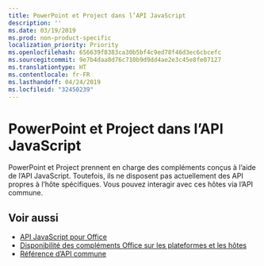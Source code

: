```yaml
---
title: PowerPoint et Project dans l’API JavaScript
description: ''
ms.date: 03/19/2019
ms.prod: non-product-specific
localization_priority: Priority
ms.openlocfilehash: 656639f8383ca30b5bf4c9ed78f46d3ec6cbcefc
ms.sourcegitcommit: 9e7b4daa8d76c710b9d9dd4ae2e3c45e8fe07127
ms.translationtype: HT
ms.contentlocale: fr-FR
ms.lasthandoff: 04/24/2019
ms.locfileid: "32450239"
---
```

# <a name="powerpoint-and-project-in-the-javascript-api"></a>PowerPoint et Project dans l’API JavaScript

PowerPoint et Project prennent en charge des compléments conçus à l’aide de l’API JavaScript. Toutefois, ils ne disposent pas actuellement des API propres à l’hôte spécifiques. Vous pouvez interagir avec ces hôtes via l’API commune. 

## <a name="see-also"></a>Voir aussi

- [API JavaScript pour Office](/office/dev/add-ins/reference/javascript-api-for-office)
- [Disponibilité des compléments Office sur les plateformes et les hôtes](/office/dev/add-ins/overview/office-add-in-availability)
- [Référence d’API commune](/javascript/api/overview/office)